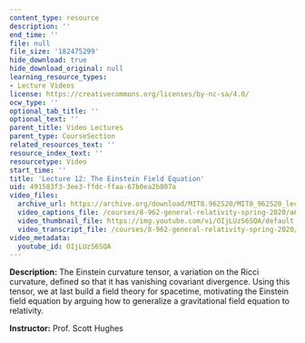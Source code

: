 ```yaml
---
content_type: resource
description: ''
end_time: ''
file: null
file_size: '182475299'
hide_download: true
hide_download_original: null
learning_resource_types:
- Lecture Videos
license: https://creativecommons.org/licenses/by-nc-sa/4.0/
ocw_type: ''
optional_tab_title: ''
optional_text: ''
parent_title: Video Lectures
parent_type: CourseSection
related_resources_text: ''
resource_index_text: ''
resourcetype: Video
start_time: ''
title: 'Lecture 12: The Einstein Field Equation'
uid: 491583f3-3ee3-ffdc-ffaa-67b0ea2b807a
video_files:
  archive_url: https://archive.org/download/MIT8.962S20/MIT8_962S20_lec12_300k.mp4
  video_captions_file: /courses/8-962-general-relativity-spring-2020/a6c6de29aaf4597ca3c7a4017cd23b29_OIjLUzS6SQA.vtt
  video_thumbnail_file: https://img.youtube.com/vi/OIjLUzS6SQA/default.jpg
  video_transcript_file: /courses/8-962-general-relativity-spring-2020/b8543a35845e7da6a3bcc46873bc227d_OIjLUzS6SQA.pdf
video_metadata:
  youtube_id: OIjLUzS6SQA
---
```


**Description:** The Einstein curvature tensor, a variation on the Ricci curvature, defined so that it has vanishing covariant divergence. Using this tensor, we at last build a field theory for spacetime, motivating the Einstein field equation by arguing how to generalize a gravitational field equation to relativity.

**Instructor:** Prof. Scott Hughes

